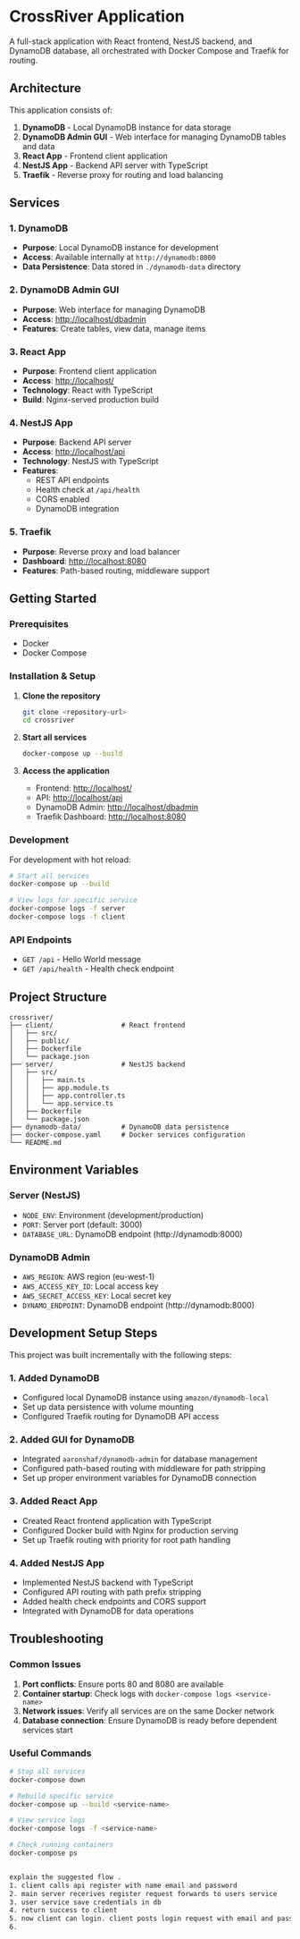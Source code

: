 # CrossRiver Application

A full-stack application with React frontend, NestJS backend, and DynamoDB database, all orchestrated with Docker Compose and Traefik for routing.

## Architecture

This application consists of:

1. **DynamoDB** - Local DynamoDB instance for data storage
2. **DynamoDB Admin GUI** - Web interface for managing DynamoDB tables and data
3. **React App** - Frontend client application
4. **NestJS App** - Backend API server with TypeScript
5. **Traefik** - Reverse proxy for routing and load balancing

## Services

### 1. DynamoDB
- **Purpose**: Local DynamoDB instance for development
- **Access**: Available internally at `http://dynamodb:8000`
- **Data Persistence**: Data stored in `./dynamodb-data` directory

### 2. DynamoDB Admin GUI
- **Purpose**: Web interface for managing DynamoDB
- **Access**: [http://localhost/dbadmin](http://localhost/dbadmin)
- **Features**: Create tables, view data, manage items

### 3. React App
- **Purpose**: Frontend client application
- **Access**: [http://localhost/](http://localhost/)
- **Technology**: React with TypeScript
- **Build**: Nginx-served production build

### 4. NestJS App
- **Purpose**: Backend API server
- **Access**: [http://localhost/api](http://localhost/api)
- **Technology**: NestJS with TypeScript
- **Features**: 
  - REST API endpoints
  - Health check at `/api/health`
  - CORS enabled
  - DynamoDB integration

### 5. Traefik
- **Purpose**: Reverse proxy and load balancer
- **Dashboard**: [http://localhost:8080](http://localhost:8080)
- **Features**: Path-based routing, middleware support

## Getting Started

### Prerequisites
- Docker
- Docker Compose

### Installation & Setup

1. **Clone the repository**
   ```bash
   git clone <repository-url>
   cd crossriver
   ```

2. **Start all services**
   ```bash
   docker-compose up --build
   ```

3. **Access the application**
   - Frontend: [http://localhost/](http://localhost/)
   - API: [http://localhost/api](http://localhost/api)
   - DynamoDB Admin: [http://localhost/dbadmin](http://localhost/dbadmin)
   - Traefik Dashboard: [http://localhost:8080](http://localhost:8080)

### Development

For development with hot reload:

```bash
# Start all services
docker-compose up --build

# View logs for specific service
docker-compose logs -f server
docker-compose logs -f client
```

### API Endpoints

- `GET /api` - Hello World message
- `GET /api/health` - Health check endpoint

## Project Structure

```
crossriver/
├── client/                 # React frontend
│   ├── src/
│   ├── public/
│   ├── Dockerfile
│   └── package.json
├── server/                 # NestJS backend
│   ├── src/
│   │   ├── main.ts
│   │   ├── app.module.ts
│   │   ├── app.controller.ts
│   │   └── app.service.ts
│   ├── Dockerfile
│   └── package.json
├── dynamodb-data/          # DynamoDB data persistence
├── docker-compose.yaml     # Docker services configuration
└── README.md
```

## Environment Variables

### Server (NestJS)
- `NODE_ENV`: Environment (development/production)
- `PORT`: Server port (default: 3000)
- `DATABASE_URL`: DynamoDB endpoint (http://dynamodb:8000)

### DynamoDB Admin
- `AWS_REGION`: AWS region (eu-west-1)
- `AWS_ACCESS_KEY_ID`: Local access key
- `AWS_SECRET_ACCESS_KEY`: Local secret key
- `DYNAMO_ENDPOINT`: DynamoDB endpoint (http://dynamodb:8000)

## Development Setup Steps

This project was built incrementally with the following steps:

### 1. Added DynamoDB
- Configured local DynamoDB instance using `amazon/dynamodb-local`
- Set up data persistence with volume mounting
- Configured Traefik routing for DynamoDB API access

### 2. Added GUI for DynamoDB
- Integrated `aaronshaf/dynamodb-admin` for database management
- Configured path-based routing with middleware for path stripping
- Set up proper environment variables for DynamoDB connection

### 3. Added React App
- Created React frontend application with TypeScript
- Configured Docker build with Nginx for production serving
- Set up Traefik routing with priority for root path handling

### 4. Added NestJS App
- Implemented NestJS backend with TypeScript
- Configured API routing with path prefix stripping
- Added health check endpoints and CORS support
- Integrated with DynamoDB for data operations

## Troubleshooting

### Common Issues

1. **Port conflicts**: Ensure ports 80 and 8080 are available
2. **Container startup**: Check logs with `docker-compose logs <service-name>`
3. **Network issues**: Verify all services are on the same Docker network
4. **Database connection**: Ensure DynamoDB is ready before dependent services start

### Useful Commands

```bash
# Stop all services
docker-compose down

# Rebuild specific service
docker-compose up --build <service-name>

# View service logs
docker-compose logs -f <service-name>

# Check running containers
docker-compose ps


explain the suggested flow . 
1. client calls api register with name email and password
2. main server recerives register request forwards to users service 
3. user service save credentials in db
4. return success to client
5. now client can login. client posts login request with email and password
6. 

```